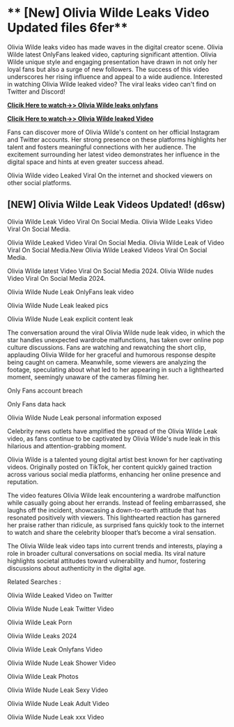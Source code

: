 
# ** [New]  Olivia Wilde Leaks Video Updated files 6fer** #

 Olivia Wilde leaks video has made waves in the digital creator scene. Olivia Wilde latest OnlyFans leaked video, capturing significant attention. Olivia Wilde unique style and engaging presentation have drawn in not only her loyal fans but also a surge of new followers. The success of this video underscores her rising influence and appeal to a wide audience. Interested in watching Olivia Wilde leaked video? The viral leaks video can't find on Twitter and Discord!

**[Clicik Here to watch->> Olivia Wilde leaks onlyfans ](http://xflirt.top)**

**[Clicik Here to watch->> Olivia Wilde leaked Video](http://xflirt.top)**

Fans can discover more of Olivia Wilde's content on her official Instagram and Twitter accounts. Her strong presence on these platforms highlights her talent and fosters meaningful connections with her audience. The excitement surrounding her latest video demonstrates her influence in the digital space and hints at even greater success ahead.

 Olivia Wilde video Leaked Viral On the internet and shocked viewers on other social platforms.

## [NEW]  Olivia Wilde Leak Videos Updated!  (d6sw) ##

 Olivia Wilde Leak Video Viral On Social Media. Olivia Wilde Leaks Video Viral On Social Media.

 Olivia Wilde Leaked Video Viral On Social Media. Olivia Wilde Leak of Video Viral On Social Media.New Olivia Wilde Leaked Videos Viral On Social Media.

 Olivia Wilde latest Video Viral On Social Media 2024. Olivia Wilde nudes Video Viral On Social Media 2024.

 Olivia Wilde Nude Leak OnlyFans leak video

 Olivia Wilde Nude Leak leaked pics

 Olivia Wilde Nude Leak explicit content leak

The conversation around the viral Olivia Wilde nude leak video, in which the star handles unexpected wardrobe malfunctions, has taken over online pop culture discussions. Fans are watching and rewatching the short clip, applauding Olivia Wilde for her graceful and humorous response despite being caught on camera. Meanwhile, some viewers are analyzing the footage, speculating about what led to her appearing in such a lighthearted moment, seemingly unaware of the cameras filming her.

Only Fans account breach

Only Fans data hack

 Olivia Wilde Nude Leak personal information exposed

Celebrity news outlets have amplified the spread of the Olivia Wilde Leak video, as fans continue to be captivated by Olivia Wilde's nude leak in this hilarious and attention-grabbing moment.

 Olivia Wilde is a talented young digital artist best known for her captivating videos. Originally posted on TikTok, her content quickly gained traction across various social media platforms, enhancing her online presence and reputation.

The video features  Olivia Wilde leak encountering a wardrobe malfunction while casually going about her errands. Instead of feeling embarrassed, she laughs off the incident, showcasing a down-to-earth attitude that has resonated positively with viewers. This lighthearted reaction has garnered her praise rather than ridicule, as surprised fans quickly took to the internet to watch and share the celebrity blooper that’s become a viral sensation.

The Olivia Wilde leak video taps into current trends and interests, playing a role in broader cultural conversations on social media. Its viral nature highlights societal attitudes toward vulnerability and humor, fostering discussions about authenticity in the digital age.

Related Searches :

 Olivia Wilde Leaked Video on Twitter

 Olivia Wilde Nude Leak Twitter Video

 Olivia Wilde Leak Porn

 Olivia Wilde Leaks 2024

 Olivia Wilde Leak Onlyfans Video

 Olivia Wilde Nude Leak Shower Video

 Olivia Wilde Leak Photos

 Olivia Wilde Nude Leak Sexy Video

 Olivia Wilde Nude Leak Adult Video

 Olivia Wilde Nude Leak xxx Video


